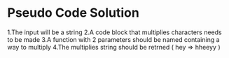 # Pseudo Code Solution

1.The input will be a string
2.A code block that multiplies characters needs to be made
3.A function with 2 parameters should be named containing a way to multiply
4.The multiplies string should be retrned ( hey => hheeyy )

<!-- function with 2 parameters string + numberOfRepetition -->
<!-- Use a loop to repeat the words-->
<!-- use repat to repeat all letters? -->
<!-- return the multiplied answer -->